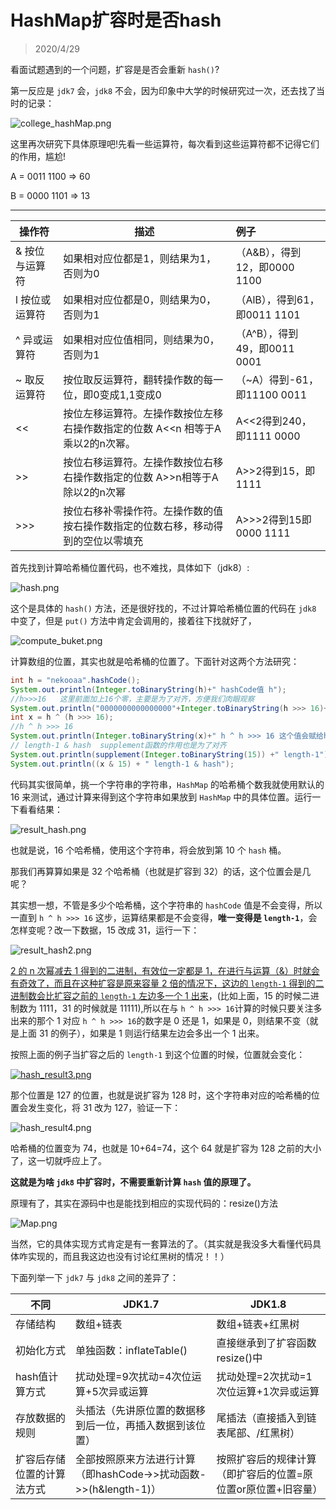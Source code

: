 # HashMap扩容时是否hash

> 2020/4/29

看面试题遇到的一个问题，扩容是是否会重新 `hash()`?

第一反应是 `jdk7` 会，`jdk8` 不会，因为印象中大学的时候研究过一次，还去找了当时的记录：

![college_hashMap.png](http://www.qxnekoo.cn:8888/images/2020/04/29/college_hashMap.png)

这里再次研究下具体原理吧!先看一些运算符，每次看到这些运算符都不记得它们的作用，尴尬!

A = 0011 1100 => 60

B = 0000 1101 => 13



-------

| 操作符         | 描述                                                         | 例子                         |
| -------------- | ------------------------------------------------------------ | :--------------------------- |
| & 按位与运算符 | 如果相对应位都是1，则结果为1，否则为0                        | （A&B），得到12，即0000 1100 |
| l 按位或运算符 | 如果相对应位都是0，则结果为0，否则为1                        | （AlB），得到61，即0011 1101 |
| ^ 异或运算符   | 如果相对应位值相同，则结果为0，否则为1                       | （A^B），得到49，即0011 0001 |
| ~ 取反运算符   | 按位取反运算符，翻转操作数的每一位，即0变成1,1变成0          | （~A）得到-61，即11100 0011  |
| <<             | 按位左移运算符。左操作数按位左移右操作数指定的位数                  A<<n 相等于A乘以2的n次幂。 | A<<2得到240，即1111 0000     |
| >>             | 按位右移运算符。左操作数按位右移右操作数指定的位数                      A>>n相等于A除以2的n次幂 | A>>2得到15，即1111           |
| >>>            | 按位右移补零操作符。左操作数的值按右操作数指定的位数右移，移动得到的空位以零填充 | A>>>2得到15即0000 1111       |



首先找到计算哈希桶位置代码，也不难找，具体如下（jdk8）:

![hash.png](http://www.qxnekoo.cn:8888/images/2020/04/29/hash.png)

这个是具体的 `hash()` 方法，还是很好找的，不过计算哈希桶位置的代码在 `jdk8` 中变了，但是 `put()` 方法中肯定会调用的，接着往下找就好了，

![compute_buket.png](http://www.qxnekoo.cn:8888/images/2020/04/29/compute_buket.png)

计算数组的位置，其实也就是哈希桶的位置了。下面针对这两个方法研究：

```java
int h = "nekooaa".hashCode();
System.out.println(Integer.toBinaryString(h)+" hashCode值 h");
//h>>>16   这里前面加上16个零，主要是为了对齐，方便我们肉眼观察
System.out.println("0000000000000000"+Integer.toBinaryString(h >>> 16)+" h>>>16");
int x = h ^ (h >>> 16);
//h ^ h >>> 16
System.out.println(Integer.toBinaryString(x)+" h ^ h >>> 16 这个值会赋给hash");
// length-1 & hash  supplement函数的作用也是为了对齐
System.out.println(supplement(Integer.toBinaryString(15)) +" length-1");
System.out.println((x & 15) + " length-1 & hash");
```

代码其实很简单，挑一个字符串的字符串，`HashMap` 的哈希桶个数我就使用默认的 16 来测试，通过计算来得到这个字符串如果放到 `HashMap` 中的具体位置。运行一下看看结果：

![result_hash.png](http://www.qxnekoo.cn:8888/images/2020/04/29/result_hash.png)

也就是说，16 个哈希桶，使用这个字符串，将会放到第 10 个 `hash` 桶。

那我们再算算如果是 32 个哈希桶（也就是扩容到 32）的话，这个位置会是几呢？

其实想一想，不管是多少个哈希桶，这个字符串的 `hashCode` 值是不会变得，所以一直到 `h ^ h >>> 16` 这步，运算结果都是不会变得，**唯一变得是 `length-1`**，会怎样变呢？改一下数据，15 改成 31，运行一下：

![result_hash2.png](http://www.qxnekoo.cn:8888/images/2020/04/29/result_hash2.png)

<u>2 的 n 次幂减去 1 得到的二进制，有效位一定都是 1，在进行与运算（&）时就会有奇效了，而且在这种扩容是原来容量 2 倍的情况下，这边的 `length-1` 得到的二进制数会比扩容之前的 `length-1` 左边多一个 1 出来</u>，(比如上面，15 的时候二进制数为 1111，31 的时候就是 11111),所以在与 `h ^ h >>> 16`计算的时候只要关注多出来的那个 1 对应 `h ^ h >>> 16`的数字是 0 还是 1，如果是 0，则结果不变（就是上面 31 的例子），如果是 1 则运行结果左边会多出一个 1 出来。

按照上面的例子当扩容之后的 `length-1` 到这个位置的时候，位置就会变化：

[![hash_result3.png](http://www.qxnekoo.cn:8888/images/2020/04/29/hash_result3.png)](http://www.qxnekoo.cn:8888/image/MKJU)

那个位置是 127 的位置，也就是说扩容为 128 时，这个字符串对应的哈希桶的位置会发生变化，将 31 改为 127，验证一下：

![hash_result4.png](http://www.qxnekoo.cn:8888/images/2020/04/29/hash_result4.png)

哈希桶的位置变为 74，也就是 10+64=74，这个 64 就是扩容为 128 之前的大小了，这一切就呼应上了。

**这就是为啥 `jdk8` 中扩容时，不需要重新计算 `hash` 值的原理了。**

原理有了，其实在源码中也是能找到相应的实现代码的：resize()方法

![Map.png](http://www.qxnekoo.cn:8888/images/2020/04/29/Map.png)

当然，它的具体实现方式肯定是有一套算法的了。（其实就是我没多大看懂代码具体咋实现的，而且我这边也没有讨论红黑树的情况！！）



下面列举一下 `jdk7` 与 `jdk8` 之间的差异了：

| 不同                       | JDK1.7                                                       | JDK1.8                                                       |
| -------------------------- | ------------------------------------------------------------ | ------------------------------------------------------------ |
| 存储结构                   | 数组+链表                                                    | 数组+链表+红黑树                                             |
| 初始化方式                 | 单独函数：inflateTable()                                     | 直接继承到了扩容函数resize()中                               |
| hash值计算方式             | 扰动处理=9次扰动=4次位运算+5次异或运算                       | 扰动处理=2次扰动=1次位运算+1次异或运算                       |
| 存放数据的规则             | 头插法（先讲原位置的数据移到后一位，再插入数据到该位置）     | 尾插法（直接插入到链表尾部、/红黑树）                        |
| 扩容后存储位置的计算法方式 | 全部按照原来方法进行计算（即hashCode->>扰动函数->>(h&length-1)） | 按照扩容后的规律计算（即扩容后的位置=原位置or原位置+旧容量） |